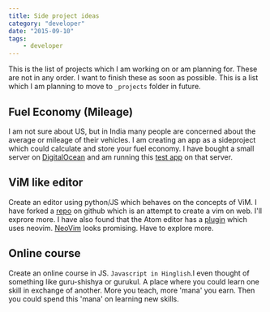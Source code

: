 ```yaml
---
title: Side project ideas
category: "developer"
date: "2015-09-10"
tags:
    - developer
---
```


This is the list of projects which I am working on or am planning for. These are not in any order. I want to finish these as soon as possible. This is a list which I am planning to move to `_projects` folder in future.

## Fuel Economy (Mileage)

I am not sure about US, but in India many people are concerned about the average or mileage of their vehicles. I am creating an app as a sideproject which could calculate and store your fuel economy.
I have bought a small server on [DigitalOcean](https://www.digitalocean.com) and am running this [test app](http://104.131.183.137:3000/) on that server.

## ViM like editor

Create an editor using python/JS which behaves on the concepts of ViM. I have forked a [repo](https://github.com/amandogra/HappyEdit) on github which is an attempt to create a vim on web. I'll exprore more.
I have also found that the Atom editor has a [plugin](https://github.com/carlosdcastillo/vim-mode) which uses neovim. [NeoVim](http://neovim.io/) looks promising. Have to explore more.

## Online course

Create an online course in JS. `Javascript in Hinglish`.I even thought of something like guru-shishya or gurukul. A place where you could learn one skill in exchange of another. More you teach, more 'mana' you earn. Then you could spend this 'mana' on learning new skills.
